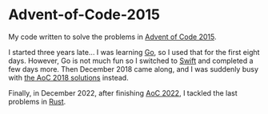 # Advent-of-Code-2015
My code written to solve the problems in [Advent of Code 2015](https://adventofcode.com/2015).

I started three years late... I was learning [Go](https://golang.org/), so I used that for the first eight days. However, Go is not much fun so I switched to [Swift](https://www.swift.org/) and completed a few days more. Then December 2018 came along, and I was suddenly busy with [the AoC 2018 solutions](https://github.com/Zacch/Advent-of-Code-2018) instead.

Finally, in December 2022, after finishing [AoC 2022](https://github.com/Zacch/Advent-of-Code-2022), I tackled the last problems in [Rust](https://www.rust-lang.org/).
